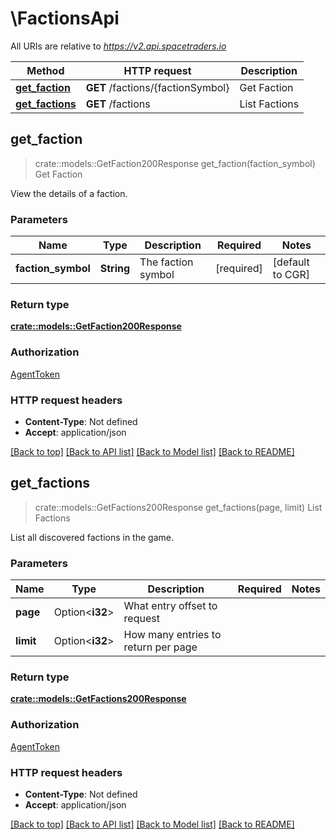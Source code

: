 # \FactionsApi

All URIs are relative to *https://v2.api.spacetraders.io*

Method | HTTP request | Description
------------- | ------------- | -------------
[**get_faction**](FactionsApi.md#get_faction) | **GET** /factions/{factionSymbol} | Get Faction
[**get_factions**](FactionsApi.md#get_factions) | **GET** /factions | List Factions



## get_faction

> crate::models::GetFaction200Response get_faction(faction_symbol)
Get Faction

View the details of a faction.

### Parameters


Name | Type | Description  | Required | Notes
------------- | ------------- | ------------- | ------------- | -------------
**faction_symbol** | **String** | The faction symbol | [required] |[default to CGR]

### Return type

[**crate::models::GetFaction200Response**](get_faction_200_response.md)

### Authorization

[AgentToken](../README.md#AgentToken)

### HTTP request headers

- **Content-Type**: Not defined
- **Accept**: application/json

[[Back to top]](#) [[Back to API list]](../README.md#documentation-for-api-endpoints) [[Back to Model list]](../README.md#documentation-for-models) [[Back to README]](../README.md)


## get_factions

> crate::models::GetFactions200Response get_factions(page, limit)
List Factions

List all discovered factions in the game.

### Parameters


Name | Type | Description  | Required | Notes
------------- | ------------- | ------------- | ------------- | -------------
**page** | Option<**i32**> | What entry offset to request |  |
**limit** | Option<**i32**> | How many entries to return per page |  |

### Return type

[**crate::models::GetFactions200Response**](get_factions_200_response.md)

### Authorization

[AgentToken](../README.md#AgentToken)

### HTTP request headers

- **Content-Type**: Not defined
- **Accept**: application/json

[[Back to top]](#) [[Back to API list]](../README.md#documentation-for-api-endpoints) [[Back to Model list]](../README.md#documentation-for-models) [[Back to README]](../README.md)

